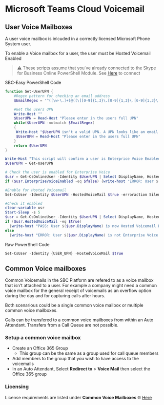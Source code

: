 # Microsoft Teams Cloud Voicemail

## User Voice Mailboxes
A user voice mailbox is inlcuded in a correctly licensed Microsoft Phone System user.

To enable a Voice mailbox for a user, the user must be Hosted Voicemail Enabled
> ⚠ These scripts assume that you've already connected to the Skype for Business Online PowerShell Module. See [Here](connecting-to-sfbo-ps-module.md) to connect

<i class="fas fa-keyboard"></i> SBC-Easy PowerShell Code
````PowerShell
function Get-UserUPN {
    #Regex pattern for checking an email address
    $EmailRegex = '^([\w-\.]+)@((\[[0-9]{1,3}\.[0-9]{1,3}\.[0-9]{1,3}\.)|(([\w-]+\.)+))([a-zA-Z]{2,4}|[0-9]{1,3})(\]?)$'

    #Get the users UPN
    Write-Host ""
    $UserUPN = Read-Host "Please enter in the users full UPN"
    while($UserUPN -notmatch $EmailRegex)
    {
     Write-Host "$UserUPN isn't a valid UPN. A UPN looks like an email address" -BackgroundColor Red -ForegroundColor White
     $UserUPN = Read-Host "Please enter in the users full UPN"
    }
    return $UserUPN
}

Write-Host "This script will confirm a user is Enterprice Voice Enabled and will enable Hosted Voicemail" -BackgroundColor Yellow -ForegroundColor Black
$UserUPN = Get-UserUPN

# Check the user is enabled for Enterprise Voice
$usr = Get-CsOnlineUser -Identity $UserUPN | Select DisplayName, HostedVoiceMail, EnterpriseVoiceEnabled
if ($usr.EnterpriseVoiceEnabled -eq $false) {write-host "ERROR: User $($usr.DisplayName) is not Enterprise Voice Enabled. User must be Enterprise Voice Enabled before you can enable them for Hosted Voicemail" -BackgroundColor -Red -ForegroundColor White; pause; exit}

#Enable for Hosted Voicemail
Set-CsUser -Identity $UserUPN -HostedVoiceMail $true -erroraction SilentlyContinue

#Check it enabled
clear-variable usr
Start-Sleep -s 5
$usr = Get-CsOnlineUser -Identity $UserUPN | Select DisplayName, HostedVoiceMail, EnterpriseVoiceEnabled
if ($usr.HostedVoiceMail -eq $true)
  {write-host "PASS: User $($usr.DisplayName) is now Hosted Voicemail Enabled. It might take a few minutes for the service to provision." -BackgroundColor Green -ForegroundColor Black; pause; exit}
else
  {write-host "ERROR: User $($usr.DisplayName) is not Enterprise Voice Enabled. User must be Enterprise Voice Enabled before you can enable them for Hosted Voicemail" -BackgroundColor Red -ForegroundColor White; pause; exit}
````

<i class="fas fa-terminal"></i> Raw PowerShell Code
````PowerShell
Set-CsUser -Identity {USER_UPN} -HostedVoiceMail $true
````


## Common Voice mailboxes
Common Voicemails in the SBC Platform are refered to as a voice mailbox that isn't attached to a user.
For example a company might need a common voice mailbox for the general receipt of voicemails as an overflow option during the day and for
capturing calls after hours.

Both scenarious could be a single common voice mailbox or multiple common voice mailboxes.

Calls can be transfered to a common voice mailboxes from within an Auto Attendant. Transfers from a Call Queue are not possible.

### Setup a common voice mailbox
- Create an Office 365 Group
  - This group can be the same as a group used for call queue members
- Add members to the group that you wish to have access to the voicemails
- In an Auto Attendant, Select **Redirect to** > **Voice Mail** then select the Office 365 group

### Licensing
License requirements are listed under **Common Voice Mailboxes** 🌐 [Here](pages/License-Requirements.md#common-voice-mailboxes)
